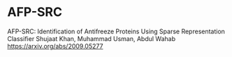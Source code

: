 # AFP-SRC

AFP-SRC: Identification of Antifreeze Proteins Using Sparse Representation Classifier
Shujaat Khan, Muhammad Usman, Abdul Wahab
https://arxiv.org/abs/2009.05277
